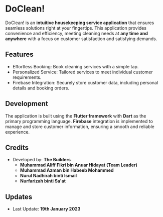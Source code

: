 # DoClean!

DoClean! is an **intuitive housekeeping service application** that ensures seamless solutions right at your fingertips. This application provides convenience and efficiency, meeting cleaning needs at **any time and anywhere** with a focus on customer satisfaction and satisfying demands.

## Features

- Effortless Booking: Book cleaning services with a simple tap.
- Personalized Service: Tailored services to meet individual customer requirements.
- Firebase Integration: Securely store customer data, including personal details and booking orders.

## Development

The application is built using the **Flutter framework** with **Dart** as the primary programming language. **Firebase** integration is implemented to manage and store customer information, ensuring a smooth and reliable experience.

## Credits

- Developed by: **The Builders**
  - **Muhammad Aliff Fikri bin Anuar Hidayat (Team Leader)**
  - **Muhammad Azman bin Habeeb Mohammed**
  - **Nurul Nadhirah binti Ismail**
  - **Nurfarizah binti Sa'at**

## Updates

- Last Update: **19th January 2023**

